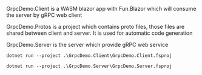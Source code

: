 GrpcDemo.Client is a WASM blazor app with Fun.Blazor which will consume the server by gRPC web client

GrpcDemo.Protos is a project which contains proto files, those files are shared between client and server. It is used for automatic code generation

GrpcDemo.Server is the server which provide gRPC web service


    dotnet run --project .\GrpcDemo.Client\GrpcDemo.Client.fsproj

    dotnet run --project .\GrpcDemo.Server\GrpcDemo.Server.fsproj
